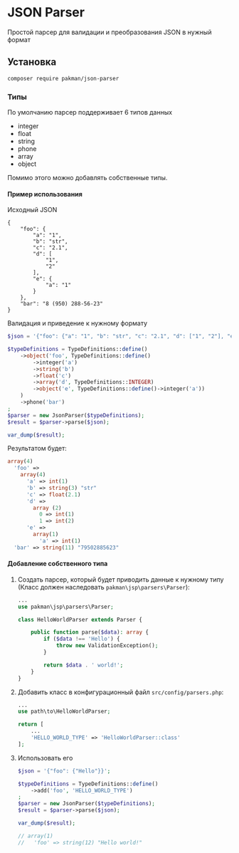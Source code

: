 # JSON Parser

Простой парсер для валидации и преобразования JSON в нужный формат


## Установка

```bash
composer require pakman/json-parser
```

### Типы

По умолчанию парсер поддерживает 6 типов данных

- integer
- float
- string
- phone
- array
- object

Помимо этого можно добавлять собственные типы.

#### Пример использования

Исходный JSON
```$json
{
    "foo": {
        "a": "1",
        "b": "str",
        "c": "2.1",
        "d": [
            "1",
            "2"
        ],
        "e": {
            "a": "1"
        }
    },
    "bar": "8 (950) 288-56-23"
}
```

Валидация и приведение к нужному формату
```php
$json = '{"foo": {"a": "1", "b": "str", "c": "2.1", "d": ["1", "2"], "e": {"a": "1"}}, "bar": "8 (950) 288-56-23"}';

$typeDefinitions = TypeDefinitions::define()
    ->object('foo', TypeDefinitions::define()
        ->integer('a')
        ->string('b')
        ->float('c')
        ->array('d', TypeDefinitions::INTEGER)
        ->object('e', TypeDefinitions::define()->integer('a'))
    )
    ->phone('bar')
;
$parser = new JsonParser($typeDefinitions);
$result = $parser->parse($json);

var_dump($result);
```
Результатом будет:

```php
array(4)
  'foo' => 
    array(4)
      'a' => int(1)
      'b' => string(3) "str"
      'c' => float(2.1)
      'd' => 
        array (2)
          0 => int(1)
          1 => int(2)
      'e' => 
        array(1)
          'a' => int(1)
  'bar' => string(11) "79502885623"
```

#### Добавление собственного типа
1. Создать парсер, который будет приводить данные к нужному типу (Класс должен наследовать ```pakman\jsp\parsers\Parser```):
    ```php
    ...
    use pakman\jsp\parsers\Parser;
    
    class HelloWorldParser extends Parser {
    
        public function parse($data): array {
            if ($data !== 'Hello') {
                throw new ValidationException();
            }
    
            return $data . ' world!';
        }
    }
    ```

2. Добавить класс в конфигурационный файл ```src/config/parsers.php```:
    ```php
    ...
    use path\to\HelloWorldParser;
    
    return [
        ...
        'HELLO_WORLD_TYPE' => 'HelloWorldParser::class'
    ];
    ```

3. Использовать его
    ```php
    $json = '{"foo": {"Hello"}}';
    
    $typeDefinitions = TypeDefinitions::define()
        ->add('foo', 'HELLO_WORLD_TYPE')
    ;
    $parser = new JsonParser($typeDefinitions);
    $result = $parser->parse($json);
    
    var_dump($result);

    // array(1)
    //   'foo' => string(12) "Hello world!"
    ```
